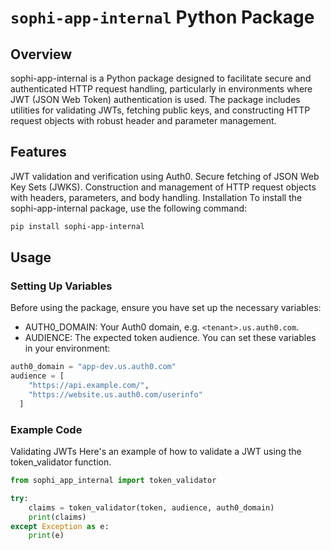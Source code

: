 # `sophi-app-internal` Python Package

## Overview
sophi-app-internal is a Python package designed to facilitate secure and authenticated HTTP request handling, particularly in environments where JWT (JSON Web Token) authentication is used. The package includes utilities for validating JWTs, fetching public keys, and constructing HTTP request objects with robust header and parameter management.

## Features
JWT validation and verification using Auth0.
Secure fetching of JSON Web Key Sets (JWKS).
Construction and management of HTTP request objects with headers, parameters, and body handling.
Installation
To install the sophi-app-internal package, use the following command:

```bash
pip install sophi-app-internal
```

## Usage
### Setting Up Variables
Before using the package, ensure you have set up the necessary variables:

- AUTH0_DOMAIN: Your Auth0 domain, e.g. `<tenant>.us.auth0.com`.
- AUDIENCE: The expected token audience.
You can set these variables in your environment:

```python
auth0_domain = "app-dev.us.auth0.com"
audience = [
    "https://api.example.com/",
    "https://website.us.auth0.com/userinfo"
  ]
```
### Example Code
Validating JWTs
Here's an example of how to validate a JWT using the token_validator function.

```python
from sophi_app_internal import token_validator

try:
    claims = token_validator(token, audience, auth0_domain)
    print(claims)
except Exception as e:
    print(e)
```
